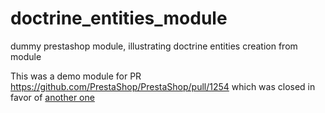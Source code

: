 # doctrine_entities_module
dummy prestashop module, illustrating doctrine entities creation from module

This was a demo module for PR https://github.com/PrestaShop/PrestaShop/pull/1254 which was closed in favor of [another one](https://github.com/PrestaShop/PrestaShop/pull/12564)
